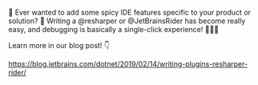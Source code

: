 🤔 Ever wanted to add some spicy IDE features specific to your product or solution? 🌟 Writing a @resharper or @JetBrainsRider has become really easy, and debugging is basically a single-click experience! 🏃‍♀️💨

Learn more in our blog post! 👇

https://blog.jetbrains.com/dotnet/2019/02/14/writing-plugins-resharper-rider/